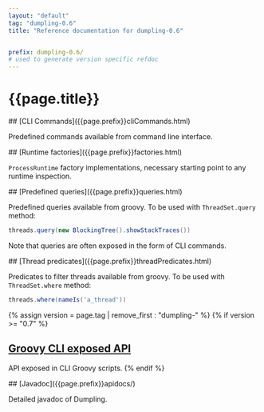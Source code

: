 ```yaml
---
layout: "default"
tag: "dumpling-0.6"
title: "Reference documentation for dumpling-0.6"


prefix: dumpling-0.6/
# used to generate version specific refdoc
---
```


# {{page.title}}

<a name="cliCommands">
## [CLI Commands]({{page.prefix}}cliCommands.html)

Predefined commands available from command line interface.

<a name="factories">
## [Runtime factories]({{page.prefix}}factories.html)

`ProcessRuntime` factory implementations, necessary starting point to any runtime inspection.

<a name="queries">
## [Predefined queries]({{page.prefix}}queries.html)

Predefined queries available from groovy. To be used with `ThreadSet.query` method:

```groovy
threads.query(new BlockingTree().showStackTraces())
```

Note that queries are often exposed in the form of CLI commands.

<a name="threadPredicates">
## [Thread predicates]({{page.prefix}}threadPredicates.html)

Predicates to filter threads available from groovy. To be used with `ThreadSet.where` method:

```groovy
threads.where(nameIs('a_thread'))
```
{% assign version = page.tag | remove_first : "dumpling-" %}
{% if version >= "0.7" %}
<a name="cliExports">
## [Groovy CLI exposed API]({{page.prefix}}cliExports.html)

API exposed in CLI Groovy scripts.
{% endif %}

<a name="apidocs">
## [Javadoc]({{page.prefix}}apidocs/)

Detailed javadoc of Dumpling.
